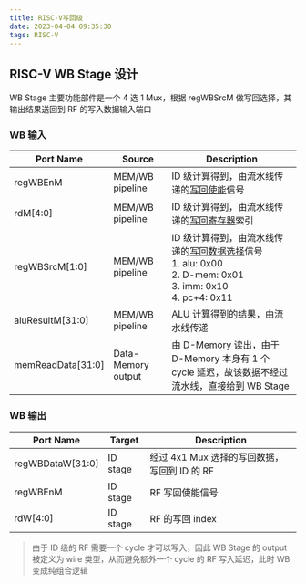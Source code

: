```yaml
---
title: RISC-V写回级
date: 2023-04-04 09:35:30
tags: RISC-V
---
```


## RISC-V WB Stage 设计

<!--more-->

WB Stage 主要功能部件是一个 4 选 1 Mux，根据 regWBSrcM 做写回选择，其输出结果送回到 RF 的写入数据输入端口

### WB 输入

| Port Name         | Source             | Description                                                                                                                     |
| ----------------- | ------------------ | ------------------------------------------------------------------------------------------------------------------------------- |
| regWBEnM          | MEM/WB pipeline    | ID 级计算得到，由流水线传递的<u>写回使能</u>信号                                                                                |
| rdM[4:0]          | MEM/WB pipeline    | ID 级计算得到，由流水线传递的<u>写回寄存器</u>索引                                                                              |
| regWBSrcM[1:0]    | MEM/WB pipeline    | ID 级计算得到，由流水线传递的<u>写回数据选择</u>信号<br/>1. alu: 0x00<br/>2. D-mem: 0x01<br/>3. imm: 0x10<br>4. pc+4: 0x11<br/> |
| aluResultM[31:0]  | MEM/WB pipeline    | ALU 计算得到的结果，由流水线传递                                                                                                |
| memReadData[31:0] | Data-Memory output | 由 D-Memory 读出，由于 D-Memory 本身有 1 个 cycle 延迟，故该数据不经过流水线，直接给到 WB Stage                                 |

### WB 输出

| Port Name        | Target   | Description                                  |
| ---------------- | -------- | -------------------------------------------- |
| regWBDataW[31:0] | ID stage | 经过 4x1 Mux 选择的写回数据，写回到 ID 的 RF |
| regWBEnM         | ID stage | RF 写回使能信号                              |
| rdW[4:0]         | ID stage | RF 的写回 index                              |


> 由于 ID 级的 RF 需要一个 cycle 才可以写入，因此 WB Stage 的 output 被定义为 wire 类型，从而避免额外一个 cycle 的 RF 写入延迟，此时 WB 变成纯组合逻辑

